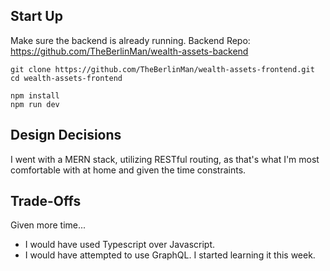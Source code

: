 

## Start Up
Make sure the backend is already running. 
Backend Repo: https://github.com/TheBerlinMan/wealth-assets-backend

```
git clone https://github.com/TheBerlinMan/wealth-assets-frontend.git
cd wealth-assets-frontend

npm install
npm run dev
```

## Design Decisions

I went with a MERN stack, utilizing RESTful routing, as that's what I'm most comfortable with at home and given the time constraints. 

## Trade-Offs 

Given more time...
- I would have used Typescript over Javascript.
- I would have attempted to use GraphQL. I started learning it this week. 
